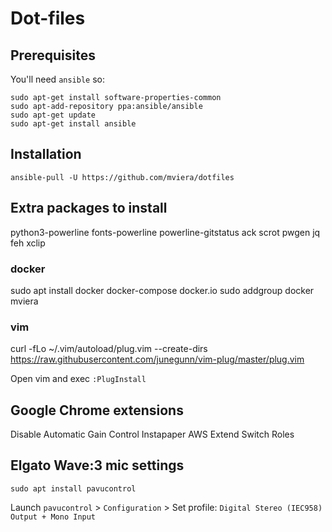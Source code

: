 # Dot-files

## Prerequisites

You'll need `ansible` so:

    sudo apt-get install software-properties-common
    sudo apt-add-repository ppa:ansible/ansible
    sudo apt-get update
    sudo apt-get install ansible


## Installation

    ansible-pull -U https://github.com/mviera/dotfiles

## Extra packages to install

python3-powerline
fonts-powerline
powerline-gitstatus
ack
scrot
pwgen
jq
feh
xclip

### docker
sudo apt install docker docker-compose docker.io
sudo addgroup docker mviera


### vim

curl -fLo ~/.vim/autoload/plug.vim --create-dirs \
    https://raw.githubusercontent.com/junegunn/vim-plug/master/plug.vim

Open vim and exec `:PlugInstall`

## Google Chrome extensions

Disable Automatic Gain Control
Instapaper
AWS Extend Switch Roles

## Elgato Wave:3 mic settings

    sudo apt install pavucontrol

Launch `pavucontrol` > `Configuration` > Set profile: `Digital Stereo (IEC958) Output + Mono Input`
